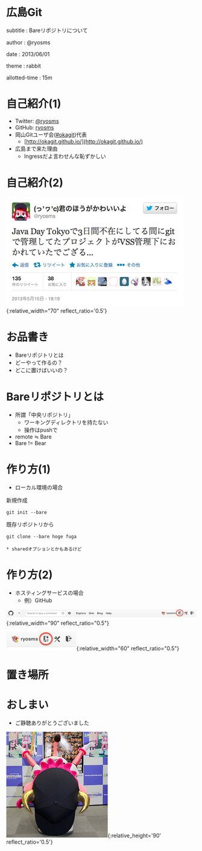 # 広島Git

subtitle
:	Bareリポジトリについて

author
:   @ryosms

date
:   2013/06/01

theme
:	rabbit

allotted-time
:	15m

# 自己紹介(1)

* Twitter: [@ryosms](https://twitter.com/ryosms)
* GitHub: [ryosms](https://github.com/ryosms)
* 岡山Gitユーザ会([#okagit](https://twitter.com/search/realtime?q=%23okagit&src=typd))代表
	* [http://okagit.github.io/](http://okagit.github.io/)
* 広島まで来た理由
	* Ingressだよ言わせんな恥ずかしい

# 自己紹介(2)

![](./images/tweet.png){:relative_width="70" reflect_ratio='0.5'}

# お品書き

* Bareリポジトリとは
* どーやって作るの？
* どこに置けばいいの？

# Bareリポジトリとは

* 所謂「中央リポジトリ」
	* ワーキングディレクトリを持たない
	* 操作はpushで
* remote ≒ Bare
* Bare != Bear

# 作り方(1)

* ローカル環境の場合

新規作成

	git init --bare

既存リポジトリから

	git clone --bare hoge fuga

	* sharedオプションとかもあるけど

# 作り方(2)

* ホスティングサービスの場合
	* 例）GitHub

![](./images/github.png){:relative_width="90" reflect_ratio="0.5"}

![](./images/github2.png){:relative_width="60" reflect_ratio="0.5"}

# 置き場所


# おしまい

* ご静聴ありがとうございました

![](./images/bell6.png){:relative_height='90' reflect_ratio='0.5'}


